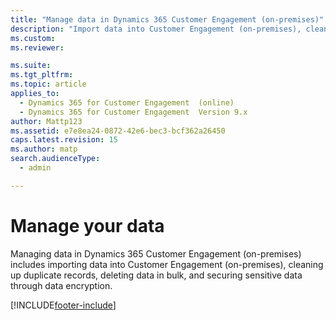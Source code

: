 ```yaml
---
title: "Manage data in Dynamics 365 Customer Engagement (on-premises)"
description: "Import data into Customer Engagement (on-premises), cleaning up duplicate records, deleting data in bulk, and securing sensitive data through data encryption."
ms.custom: 
ms.reviewer: 

ms.suite: 
ms.tgt_pltfrm: 
ms.topic: article
applies_to: 
  - Dynamics 365 for Customer Engagement  (online)
  - Dynamics 365 for Customer Engagement  Version 9.x
author: Mattp123
ms.assetid: e7e8ea24-0872-42e6-bec3-bcf362a26450
caps.latest.revision: 15
ms.author: matp
search.audienceType: 
  - admin

---
```

# Manage your data

Managing data in Dynamics 365 Customer Engagement (on-premises) includes importing data into Customer Engagement (on-premises), cleaning up duplicate records, deleting data in bulk, and securing sensitive data through data encryption.  
  


[!INCLUDE[footer-include](../../../includes/footer-banner.md)]
